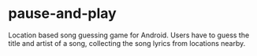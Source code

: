 # pause-and-play
Location based song guessing game for Android. Users have to guess the title and artist of a song, collecting the song lyrics from locations nearby.

